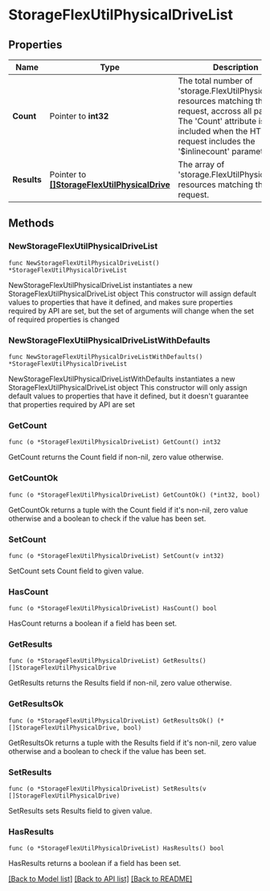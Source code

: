 # StorageFlexUtilPhysicalDriveList

## Properties

Name | Type | Description | Notes
------------ | ------------- | ------------- | -------------
**Count** | Pointer to **int32** | The total number of &#39;storage.FlexUtilPhysicalDrive&#39; resources matching the request, accross all pages. The &#39;Count&#39; attribute is included when the HTTP GET request includes the &#39;$inlinecount&#39; parameter. | [optional] 
**Results** | Pointer to [**[]StorageFlexUtilPhysicalDrive**](storage.FlexUtilPhysicalDrive.md) | The array of &#39;storage.FlexUtilPhysicalDrive&#39; resources matching the request. | [optional] 

## Methods

### NewStorageFlexUtilPhysicalDriveList

`func NewStorageFlexUtilPhysicalDriveList() *StorageFlexUtilPhysicalDriveList`

NewStorageFlexUtilPhysicalDriveList instantiates a new StorageFlexUtilPhysicalDriveList object
This constructor will assign default values to properties that have it defined,
and makes sure properties required by API are set, but the set of arguments
will change when the set of required properties is changed

### NewStorageFlexUtilPhysicalDriveListWithDefaults

`func NewStorageFlexUtilPhysicalDriveListWithDefaults() *StorageFlexUtilPhysicalDriveList`

NewStorageFlexUtilPhysicalDriveListWithDefaults instantiates a new StorageFlexUtilPhysicalDriveList object
This constructor will only assign default values to properties that have it defined,
but it doesn't guarantee that properties required by API are set

### GetCount

`func (o *StorageFlexUtilPhysicalDriveList) GetCount() int32`

GetCount returns the Count field if non-nil, zero value otherwise.

### GetCountOk

`func (o *StorageFlexUtilPhysicalDriveList) GetCountOk() (*int32, bool)`

GetCountOk returns a tuple with the Count field if it's non-nil, zero value otherwise
and a boolean to check if the value has been set.

### SetCount

`func (o *StorageFlexUtilPhysicalDriveList) SetCount(v int32)`

SetCount sets Count field to given value.

### HasCount

`func (o *StorageFlexUtilPhysicalDriveList) HasCount() bool`

HasCount returns a boolean if a field has been set.

### GetResults

`func (o *StorageFlexUtilPhysicalDriveList) GetResults() []StorageFlexUtilPhysicalDrive`

GetResults returns the Results field if non-nil, zero value otherwise.

### GetResultsOk

`func (o *StorageFlexUtilPhysicalDriveList) GetResultsOk() (*[]StorageFlexUtilPhysicalDrive, bool)`

GetResultsOk returns a tuple with the Results field if it's non-nil, zero value otherwise
and a boolean to check if the value has been set.

### SetResults

`func (o *StorageFlexUtilPhysicalDriveList) SetResults(v []StorageFlexUtilPhysicalDrive)`

SetResults sets Results field to given value.

### HasResults

`func (o *StorageFlexUtilPhysicalDriveList) HasResults() bool`

HasResults returns a boolean if a field has been set.


[[Back to Model list]](../README.md#documentation-for-models) [[Back to API list]](../README.md#documentation-for-api-endpoints) [[Back to README]](../README.md)


